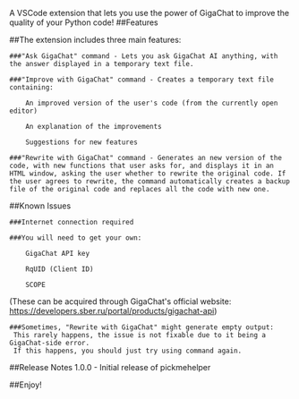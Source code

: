 
A VSCode extension that lets you use the power of GigaChat to improve the quality of your Python code!
##Features

##The extension includes three main features:

    ###"Ask GigaChat" command - Lets you ask GigaChat AI anything, with the answer displayed in a temporary text file.

    ###"Improve with GigaChat" command - Creates a temporary text file containing:

        An improved version of the user's code (from the currently open editor)

        An explanation of the improvements

        Suggestions for new features

    ###"Rewrite with GigaChat" command - Generates an new version of the code, with new functions that user asks for, and displays it in an HTML window, asking the user whether to rewrite the original code. If the user agrees to rewrite, the command automatically creates a backup file of the original code and replaces all the code with new one.

##Known Issues

    ###Internet connection required

    ###You will need to get your own:

        GigaChat API key

        RqUID (Client ID)

        SCOPE

(These can be acquired through GigaChat's official website:
https://developers.sber.ru/portal/products/gigachat-api)

    ###Sometimes, "Rewrite with GigaChat" might generate empty output:
     This rarely happens, the issue is not fixable due to it being a GigaChat-side error. 
     If this happens, you should just try using command again.

##Release Notes
1.0.0 - Initial release of pickmehelper

##Enjoy!
